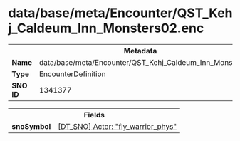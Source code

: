 <h1>data/base/meta/Encounter/QST_Kehj_Caldeum_Inn_Monsters02.enc</h1><table><tr><th colspan="100%">Metadata</th></tr><tr><td><b>Name</b></td><td>data/base/meta/Encounter/QST_Kehj_Caldeum_Inn_Monsters02.enc</td></tr><tr><td><b>Type</b></td><td>EncounterDefinition</td></tr><tr><td><b>SNO ID</b></td><td>1341377</td></tr></table>

<table><tr><th colspan="100%">Fields</th></tr><tr><td><b>snoSymbol</b></td><td><a href="..\Actor\fly_warrior_phys.acr.md">[DT_SNO] Actor: "fly_warrior_phys"</a></td></tr></table>


